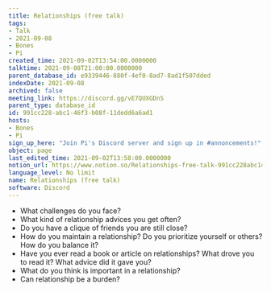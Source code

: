 ```yaml
---
title: Relationships (free talk)
tags:
- Talk
- 2021-09-08
- Bones
- Pi
created_time: 2021-09-02T13:54:00.0000000
talktime: 2021-09-08T21:00:00.0000000
parent_database_id: e9339446-880f-4ef0-8ad7-8ad1f507dded
indexDate: 2021-09-08
archived: false
meeting_link: https://discord.gg/vE7QUXGDnS
parent_type: database_id
id: 991cc228-abc1-46f3-b08f-11dedd6a6ad1
hosts:
- Bones
- Pi
sign_up_here: "Join Pi's Discord server and sign up in #annoncements!"
object: page
last_edited_time: 2021-09-02T13:58:00.0000000
notion_url: https://www.notion.so/Relationships-free-talk-991cc228abc146f3b08f11dedd6a6ad1
language_level: No limit
name: Relationships (free talk)
software: Discord
---
```



   - What challenges do you face?
   - What kind of relationship advices you get often?
   - Do you have a clique of friends you are still close?
   - How do you maintain a relationship? Do you prioritize yourself or others? How do you balance it?
   - Have you ever read a book or article on relationships? What drove you to read it? What advice did it gave you?
   - What do you think is important in a relationship?
   - Can relationship be a burden?










